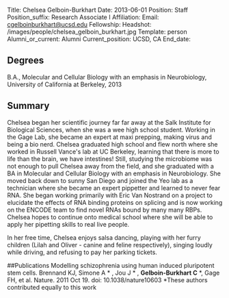 Title: Chelsea Gelboin-Burkhart
Date: 2013-06-01
Position: Staff
Position_suffix: Research Associate I
Affiliation:
Email: cgelboinburkhart@ucsd.edu
Fellowship:
Headshot: /images/people/chelsea_gelboin_burkhart.jpg
Template: person
Alumni_or_current: Alumni
Current_position: UCSD, CA
End_date: 
<!-- Status: draft -->

## Degrees
B.A., Molecular and Cellular Biology with an emphasis in Neurobiology, University of California at Berkeley, 2013<br>

## Summary
Chelsea began her scientific journey far far away at the Salk Institute for Biological Sciences, when she was a wee high school student. Working in the Gage Lab, she became an expert at maxi prepping, making virus and being a bio nerd. Chelsea graduated high school and flew north where she worked in Russell Vance's lab at UC Berkeley, learning that there is more to life than the brain, we have intestines! Still, studying the microbiome was not enough to pull Chelsea away from the field, and she graduated with a BA in Molecular and Cellular Biology with an emphasis in Neurobiology. She moved back down to sunny San Diego and joined the Yeo lab as a technician where she became an expert pippetter and learned to never fear RNA. She began working primarily with Eric Van Nostrand on a project to elucidate the effects of RNA binding proteins on splicing and is now working on the ENCODE team to find novel RNAs bound by many many RBPs. Chelsea hopes to continue onto medical school where she will be able to apply her pipetting skills to real live people. 

In her free time, Chelsea enjoys salsa dancing, playing with her furry children (Lilah and Oliver - canine and feline respectively), singing loudly while driving, and refusing to pay her parking tickets. 

##Publications
Modelling schizophrenia using human induced pluripotent stem cells. Brennand KJ, Simone A * , Jou J * , **Gelboin-Burkhart C** *, Gage FH, et al. Nature. 2011 Oct 19. doi: 10.1038/nature10603  *These authors contributed equally to this work